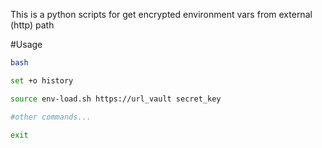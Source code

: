 This is a python scripts for get encrypted environment vars from external (http) path


#Usage


``` bash
bash

set +o history

source env-load.sh https://url_vault secret_key

#other commands...

exit

```